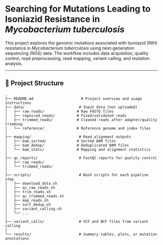 # Searching for Mutations Leading to Isoniazid Resistance in *Mycobacterium tuberculosis*

This project explores the genomic mutations associated with Isoniazid (INH) resistance  in *Mycobacterium tuberculosis* using next-generation sequencing (NGS) data. The workflow includes data acquisition, quality control, read preprocessing, read mapping, variant calling, and mutation analysis.

---

## 📁 Project Structure
```
.
├── README.md                      # Project overview and usage instructions
├── data/                         # Input data (not uploaded)
│   ├── raw_reads/               # Raw FASTQ files
│   ├── repaired_reads/          # Fixed/validated reads
│   ├── trimmed_reads/           # Cleaned reads after adapter/quality trimming
│   └── reference/               # Reference genome and index files
│
├── mapping/                      # Read alignment outputs
│   ├── bam_sorted/              # Sorted BAM files
│   ├── bam_dedup/               # Deduplicated BAM files
│   └── bam_stats/               # Mapping and alignment statistics
│
├── qc_reports/                   # FastQC reports for quality control
│   ├── raw_reads/
│   └── trimmed_reads/
│
├── scripts/                      # Bash scripts for each pipeline step
│   ├── download_data.sh
│   ├── qc_raw_reads.sh
│   ├── trim_reads.sh
│   ├── qc_trimmed_reads.sh
│   ├── map_reads.sh
│   ├── sort_dedup.sh
│   ├── variant_calling.sh
│   └── ...
│
├── variant_calls/                # VCF and BCF files from variant calling
│
└── results/                      # Summary tables, plots, or mutation annotations
```
